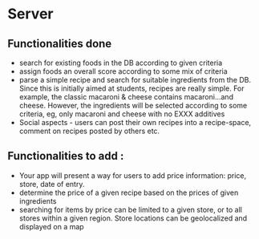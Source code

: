 # Server

## Functionalities done
* search for existing foods in the DB according to given criteria
* assign foods an overall score according to some mix of criteria
* parse a simple recipe and search for suitable ingredients from the DB. Since this is initially aimed at students,
 recipes are really simple. For example, the classic macaroni & cheese contains macaroni...and cheese. However, the 
 ingredients will be selected according to some criteria, eg, only macaroni and cheese with no EXXX additives
 * Social aspects - users can post their own recipes into a recipe-space, comment on recipes posted by others etc. 

## Functionalities to add :
* Your app will present a way for users to add price information: price, store, date of entry. 
* determine the price of a given recipe based on the prices of given ingredients
* searching for items by price can be limited to a given store, or to all stores within a given region. 
Store locations can be geolocalized and displayed on a map
